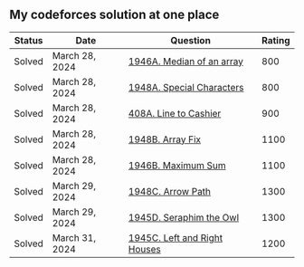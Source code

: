 My codeforces solution at one place
----------------

| Status | Date | Question | Rating |
| -- | --- | ------- | ----- |
| Solved | March 28, 2024 | [1946A. Median of an array](https://codeforces.com/problemset/problem/1946/A) | 800
| Solved | March 28, 2024 | [1948A. Special Characters](https://codeforces.com/problemset/problem/1948/A) | 800
| Solved | March 28, 2024 | [408A. Line to Cashier](https://codeforces.com/problemset/problem/408/A) | 900
| Solved | March 28, 2024 | [1948B. Array Fix](https://codeforces.com/problemset/problem/1948/B) | 1100
| Solved | March 28, 2024 | [1946B. Maximum Sum](https://codeforces.com/problemset/problem/1946/B) | 1100
| Solved | March 29, 2024 | [1948C. Arrow Path](https://codeforces.com/problemset/problem/1948/C) | 1300
| Solved | March 29, 2024 | [1945D. Seraphim the Owl](https://codeforces.com/problemset/problem/1945/D) | 1300
| Solved | March 31, 2024 | [1945C. Left and Right Houses](https://codeforces.com/problemset/problem/1945/C) | 1200